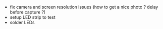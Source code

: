 - fix camera and screen resolution issues (how to get a nice photo ? delay before capture ?)
- setup LED strip to test
- solder LEDs
